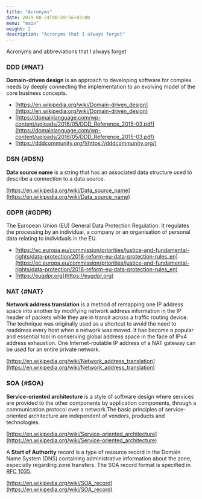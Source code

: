 ```yaml
---
title: "Acronyms"
date: 2019-08-24T08:59:56+03:00
menu: "main"
weight: 2
description: "Acronyms that I always forget"
---
```

Acronyms and abbreviations that I always forget

### DDD {#NAT}
**Domain-driven design** is an approach to developing software for complex needs by deeply connecting the implementation to an evolving model of the core business concepts.

+ [https://en.wikipedia.org/wiki/Domain-driven_design](https://en.wikipedia.org/wiki/Domain-driven_design)
+ [https://domainlanguage.com/wp-content/uploads/2016/05/DDD_Reference_2015-03.pdf](https://domainlanguage.com/wp-content/uploads/2016/05/DDD_Reference_2015-03.pdf)
+ [https://dddcommunity.org/](https://dddcommunity.org/)


### DSN {#DSN}
**Data source name** is a string that has an associated data structure used to describe a connection to a data source.

[https://en.wikipedia.org/wiki/Data_source_name](https://en.wikipedia.org/wiki/Data_source_name)

### GDPR {#GDPR}
The European Union (EU) General Data Protection Regulation. It regulates the processing by an individual, a company or an organisation of personal data relating to individuals in the EU.

+ [https://ec.europa.eu/commission/priorities/justice-and-fundamental-rights/data-protection/2018-reform-eu-data-protection-rules_en](https://ec.europa.eu/commission/priorities/justice-and-fundamental-rights/data-protection/2018-reform-eu-data-protection-rules_en)
+ [https://eugdpr.org](https://eugdpr.org)


### NAT {#NAT}
**Network address translation** is a method of remapping one IP address space into another by modifying network address information in the IP header of packets while they are in transit across a traffic routing device. The technique was originally used as a shortcut to avoid the need to readdress every host when a network was moved. It has become a popular and essential tool in conserving global address space in the face of IPv4 address exhaustion. One Internet-routable IP address of a NAT gateway can be used for an entire private network.

[https://en.wikipedia.org/wiki/Network_address_translation](https://en.wikipedia.org/wiki/Network_address_translation)

### SOA {#SOA}
**Service-oriented architecture** is a style of software design where services are provided to the other components by application components, through a communication protocol over a network.The basic principles of service-oriented architecture are independent of vendors, products and technologies.

[https://en.wikipedia.org/wiki/Service-oriented_architecture](https://en.wikipedia.org/wiki/Service-oriented_architecture)

A **Start of Authority** record is a type of resource record in the Domain Name System (DNS) containing administrative information about the zone, especially regarding zone transfers. The SOA record format is specified in [RFC 1035](https://tools.ietf.org/html/rfc1035).

[https://en.wikipedia.org/wiki/SOA_record](https://en.wikipedia.org/wiki/SOA_record)